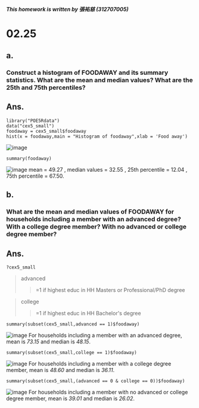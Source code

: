 ##### This homework is written by 張祐慈 (312707005)
# 02.25
## a.
### Construct a histogram of FOODAWAY and its summary statistics. What are the mean and median values? What are the 25th and 75th percentiles?
## Ans.
```
library("POE5Rdata")
data("cex5_small")
foodaway = cex5_small$foodaway
hist(x = foodaway,main = "Histogram of foodaway",xlab = 'Food away')
```
![image](https://github.com/HWTeng-Course/202402-Financial-Econometrics/assets/161786886/b02ecc0c-dfc3-4b74-8b15-041803b10bfc)

```
summary(foodaway)
```
![image](https://github.com/HWTeng-Course/202402-Financial-Econometrics/assets/161786886/af1101ab-f35f-4095-a001-639369853bfd)
mean = 49.27 , median values = 32.55 , 25th percentile = 12.04 , 75th percentile = 67.50.

## b.
### What are the mean and median values of FOODAWAY for households including a member with an advanced degree? With a college degree member? With no advanced or college degree member?
## Ans.
```
?cex5_small
```
>advanced
>>=1 if highest educ in HH Masters or Professional/PhD degree

>college
>>=1 if highest educ in HH Bachelor's degree
```
summary(subset(cex5_small,advanced == 1)$foodaway)
```
![image](https://github.com/HWTeng-Course/202402-Financial-Econometrics/assets/161786886/da1e637e-c8d2-431d-a749-50c0082aa62f)
For households including a member with an advanced degree, mean is *73.15* and median is *48.15*.
```
summary(subset(cex5_small,college == 1)$foodaway)
```
![image](https://github.com/HWTeng-Course/202402-Financial-Econometrics/assets/161786886/aa372a87-18bb-4052-ac55-efeb147f7d7c)
For households including a member with a college degree member, mean is *48.60* and median is *36.11*. 
```
summary(subset(cex5_small,(advanced == 0 & college == 0))$foodaway)
```
![image](https://github.com/HWTeng-Course/202402-Financial-Econometrics/assets/161786886/8fc9a7b1-08ac-4582-8b23-60570aa71877)
For households including a member with no advanced or college degree member, mean is *39.01* and median is *26.02*.


